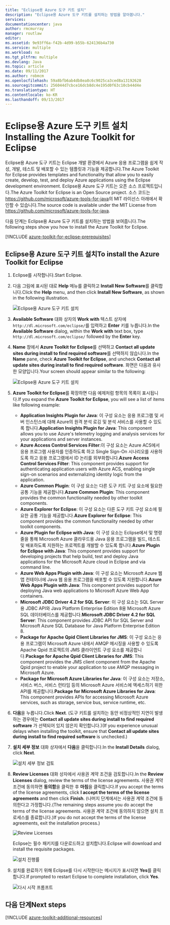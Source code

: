 ```yaml
---
title: "Eclipse용 Azure 도구 키트 설치"
description: "Eclipse용 Azure 도구 키트를 설치하는 방법을 알아봅니다."
services: 
documentationcenter: java
author: rmcmurray
manager: routlaw
editor: 
ms.assetid: 9e93ff6a-f42b-4d99-b55b-624136b4a730
ms.service: multiple
ms.workload: na
ms.tgt_pltfrm: multiple
ms.devlang: Java
ms.topic: article
ms.date: 09/11/2017
ms.author: robmcm
ms.openlocfilehash: 59a8bfb6ab4db8ea8c6c9025ca3ced8a13192628
ms.sourcegitcommit: 256044d7cbce16dcb8dc4e195d0f63c10cb44d4e
ms.translationtype: HT
ms.contentlocale: ko-KR
ms.lasthandoff: 09/13/2017
---
```

# <a name="installing-the-azure-toolkit-for-eclipse"></a><span data-ttu-id="d207b-103">Eclipse용 Azure 도구 키트 설치</span><span class="sxs-lookup"><span data-stu-id="d207b-103">Installing the Azure Toolkit for Eclipse</span></span>

<span data-ttu-id="d207b-104">Eclipse용 Azure 도구 키트는 Eclipse 개발 환경에서 Azure 응용 프로그램을 쉽게 작성, 개발, 테스트 및 배포할 수 있는 템플릿과 기능을 제공합니다.</span><span class="sxs-lookup"><span data-stu-id="d207b-104">The Azure Toolkit for Eclipse provides templates and functionality that allow you to easily create, develop, test, and deploy Azure applications using the Eclipse development environment.</span></span> <span data-ttu-id="d207b-105">Eclipse용 Azure 도구 키트는 오픈 소스 프로젝트입니다.</span><span class="sxs-lookup"><span data-stu-id="d207b-105">The Azure Toolkit for Eclipse is an Open Source project.</span></span> <span data-ttu-id="d207b-106">소스 코드는 <https://github.com/microsoft/azure-tools-for-java>의 MIT 라이선스 아래에서 확인할 수 있습니다.</span><span class="sxs-lookup"><span data-stu-id="d207b-106">The source code is available under the MIT License from <https://github.com/microsoft/azure-tools-for-java>.</span></span>

<span data-ttu-id="d207b-107">다음 단계는 Eclipse용 Azure 도구 키트를 설치하는 방법을 보여줍니다.</span><span class="sxs-lookup"><span data-stu-id="d207b-107">The following steps show you how to install the Azure Toolkit for Eclipse.</span></span>

[!INCLUDE [azure-toolkit-for-eclipse-prerequisites](../includes/azure-toolkit-for-eclipse-prerequisites.md)]

## <a name="to-install-the-azure-toolkit-for-eclipse"></a><span data-ttu-id="d207b-108">Eclipse용 Azure 도구 키트 설치</span><span class="sxs-lookup"><span data-stu-id="d207b-108">To install the Azure Toolkit for Eclipse</span></span>

1. <span data-ttu-id="d207b-109">Eclipse를 시작합니다.</span><span class="sxs-lookup"><span data-stu-id="d207b-109">Start Eclipse.</span></span>

1. <span data-ttu-id="d207b-110">다음 그림에 표시된 대로 **Help** 메뉴를 클릭하고 **Install New Software**를 클릭합니다.</span><span class="sxs-lookup"><span data-stu-id="d207b-110">Click the **Help** menu, and then click **Install New Software**, as shown in the following illustration.</span></span>
   
   ![Eclipse용 Azure 도구 키트 설치][01]

1. <span data-ttu-id="d207b-112">**Available Software** 대화 상자의 **Work with** 텍스트 상자에 `http://dl.microsoft.com/eclipse/`를 입력하고 **Enter** 키를 누릅니다.</span><span class="sxs-lookup"><span data-stu-id="d207b-112">In the **Available Software** dialog, within the **Work with** text box, type `http://dl.microsoft.com/eclipse/` followed by the **Enter** key.</span></span>

1. <span data-ttu-id="d207b-113">**Name** 창에서 **Azure Toolkit for Eclipse**를 선택하고 **Contact all update sites during install to find required software**를 선택하지 않습니다.</span><span class="sxs-lookup"><span data-stu-id="d207b-113">In the **Name** pane, check **Azure Toolkit for Eclipse**, and uncheck **Contact all update sites during install to find required software**.</span></span> <span data-ttu-id="d207b-114">화면은 다음과 유사한 모양입니다.</span><span class="sxs-lookup"><span data-stu-id="d207b-114">Your screen should appear similar to the following:</span></span>
   
   ![Eclipse용 Azure 도구 키트 설치][02]

1. <span data-ttu-id="d207b-116">**Azure Toolkit for Eclipse**를 확장하면 다음 예제처럼 항목의 목록이 표시됩니다.</span><span class="sxs-lookup"><span data-stu-id="d207b-116">If you expand the **Azure Toolkit for Eclipse**, you will see a list of items like following example:</span></span>
   
   * <span data-ttu-id="d207b-117">**Application Insights Plugin for Java**: 이 구성 요소는 응용 프로그램 및 서버 인스턴스에 대해 Azure의 원격 분석 로깅 및 분석 서비스를 사용할 수 있도록 합니다.</span><span class="sxs-lookup"><span data-stu-id="d207b-117">**Application Insights Plugin for Java**: This component allows you to use Azure's telemetry logging and analysis services for your applications and server instances.</span></span>
   * <span data-ttu-id="d207b-118">**Azure Access Control Services Filter**:이 구성 요소는 Azure ACS에서 응용 프로그램 사용자를 인증하도록 하고 Single Sign-On 시나리오를 사용하도록 하고 응용 프로그램에서 ID 논리를 외부화합니다.</span><span class="sxs-lookup"><span data-stu-id="d207b-118">**Azure Access Control Services Filter**: This component provides support for authenticating application users with Azure ACS, enabling single sign-on scenarios and externalizing identity logic from the application.</span></span>
   * <span data-ttu-id="d207b-119">**Azure Common Plugin**: 이 구성 요소는 다른 도구 키트 구성 요소에 필요한 공통 기능을 제공합니다.</span><span class="sxs-lookup"><span data-stu-id="d207b-119">**Azure Common Plugin**: This component provides the common functionality needed by other toolkit components.</span></span>
   * <span data-ttu-id="d207b-120">**Azure Explorer for Eclipse**: 이 구성 요소는 다른 도구 키트 구성 요소에 필요한 공통 기능을 제공합니다.</span><span class="sxs-lookup"><span data-stu-id="d207b-120">**Azure Explorer for Eclipse**: This component provides the common functionality needed by other toolkit components.</span></span>
   * <span data-ttu-id="d207b-121">**Azure Plugin for Eclipse with Java**: 이 구성 요소는 Eclipse에서 및 명령줄을 통해 Microsoft Azure 클라우드용 Java 응용 프로그램을 빌드, 테스트 및 배포하도록 지원하는 프로젝트를 개발할 수 있도록 합니다.</span><span class="sxs-lookup"><span data-stu-id="d207b-121">**Azure Plugin for Eclipse with Java**: This component provides support for developing projects that help build, test and deploy Java applications for the Microsoft Azure cloud in Eclipse and via command line.</span></span>
   * <span data-ttu-id="d207b-122">**Azure Web Apps Plugin with Java**: 이 구성 요소는 Microsoft Azure 웹앱 컨테이너에 Java 웹 응용 프로그램을 배포할 수 있도록 지원합니다.</span><span class="sxs-lookup"><span data-stu-id="d207b-122">**Azure Web Apps Plugin with Java**: This component provides support for deploying Java web applications to Microsoft Azure Web App containers.</span></span>
   * <span data-ttu-id="d207b-123">**Microsoft JDBC Driver 4.2 for SQL Server**: 이 구성 요소는 SQL Server용 JDBC API와 Java Platform Enterprise Edition 8용 Microsoft Azure SQL 데이터베이스를 제공합니다.</span><span class="sxs-lookup"><span data-stu-id="d207b-123">**Microsoft JDBC Driver 4.2 for SQL Server**: This component provides JDBC API for SQL Server and Microsoft Azure SQL Database for Java Platform Enterprise Edition 8.</span></span>
   * <span data-ttu-id="d207b-124">**Package for Apache Qpid Client Libraries for JMS**: 이 구성 요소는 응용 프로그램이 Microsoft Azure 내에서 AMQP 메시징을 사용할 수 있도록 Apache Qpid 프로젝트의 JMS 클라이언트 구성 요소를 제공합니다.</span><span class="sxs-lookup"><span data-stu-id="d207b-124">**Package for Apache Qpid Client Libraries for JMS**: This component provides the JMS client component from the Apache Qpid project to enable your application to use AMQP messaging in Microsoft Azure.</span></span>
   * <span data-ttu-id="d207b-125">**Package for Microsoft Azure Libraries for Java**: 이 구성 요소는 저장소, 서비스 버스, 서비스 런타임 등의 Microsoft Azure 서비스에 액세스하기 위한 API를 제공합니다.</span><span class="sxs-lookup"><span data-stu-id="d207b-125">**Package for Microsoft Azure Libraries for Java**: This component provides APIs for accessing Microsoft Azure services, such as storage, service bus, service runtime, etc.</span></span>

1. <span data-ttu-id="d207b-126">**다음**을 누릅니다.</span><span class="sxs-lookup"><span data-stu-id="d207b-126">Click **Next**.</span></span> <span data-ttu-id="d207b-127">(도구 키트를 설치하는 동안 비정상적인 지연이 발생하는 경우에는 **Contact all update sites during install to find required software** 가 선택되어 있지 않은지 확인합니다.)</span><span class="sxs-lookup"><span data-stu-id="d207b-127">(If you experience unusual delays when installing the toolkit, ensure that **Contact all update sites during install to find required software** is unchecked.)</span></span>

1. <span data-ttu-id="d207b-128">**설치 세부 정보** 대화 상자에서 **다음**을 클릭합니다.</span><span class="sxs-lookup"><span data-stu-id="d207b-128">In the **Install Details** dialog, click **Next**.</span></span>
   
   ![설치 세부 정보 검토][03]

1. <span data-ttu-id="d207b-130">**Review Licenses** 대화 상자에서 사용권 계약 조건을 검토합니다.</span><span class="sxs-lookup"><span data-stu-id="d207b-130">In the **Review Licenses** dialog, review the terms of the license agreements.</span></span> <span data-ttu-id="d207b-131">사용권 계약 조건에 동의하면 **동의함**을 클릭한 후 **마침**을 클릭합니다.</span><span class="sxs-lookup"><span data-stu-id="d207b-131">If you accept the terms of the license agreements, click **I accept the terms of the license agreements** and then click **Finish**.</span></span> <span data-ttu-id="d207b-132">(나머지 단계에서는 사용권 계약 조건에 동의한다고 가정합니다.</span><span class="sxs-lookup"><span data-stu-id="d207b-132">(The remaining steps assume you do accept the terms of the license agreements.</span></span> <span data-ttu-id="d207b-133">사용권 계약 조건에 동의하지 않으면 설치 프로세스를 종료합니다.)</span><span class="sxs-lookup"><span data-stu-id="d207b-133">If you do not accept the terms of the license agreements, exit the installation process.)</span></span>
   
   ![Review Licenses][04]
   
   <span data-ttu-id="d207b-135">Eclipse는 필수 패키지를 다운로드하고 설치합니다.</span><span class="sxs-lookup"><span data-stu-id="d207b-135">Eclipse will download and install the requisite packages.</span></span>
   
   ![설치 진행률][05]

1. <span data-ttu-id="d207b-137">설치를 완료하기 위해 Eclipse를 다시 시작한다는 메시지가 표시되면 **Yes**를 클릭합니다.</span><span class="sxs-lookup"><span data-stu-id="d207b-137">If prompted to restart Eclipse to complete installation, click **Yes**.</span></span>
   
   ![다시 시작 프롬프트][06]

## <a name="next-steps"></a><span data-ttu-id="d207b-139">다음 단계</span><span class="sxs-lookup"><span data-stu-id="d207b-139">Next steps</span></span>

[!INCLUDE [azure-toolkit-additional-resources](../includes/azure-toolkit-additional-resources.md)]

<!-- URL List -->

<!-- Legacy MSDN URL = https://msdn.microsoft.com/library/azure/hh690946.aspx -->

<!-- IMG List -->

[01]: media/azure-toolkit-for-eclipse-installation/eclipse-installation-01.png
[02]: media/azure-toolkit-for-eclipse-installation/eclipse-installation-02.png
[03]: media/azure-toolkit-for-eclipse-installation/eclipse-installation-03.png
[04]: media/azure-toolkit-for-eclipse-installation/eclipse-installation-04.png
[05]: media/azure-toolkit-for-eclipse-installation/eclipse-installation-05.png
[06]: media/azure-toolkit-for-eclipse-installation/eclipse-installation-06.png
